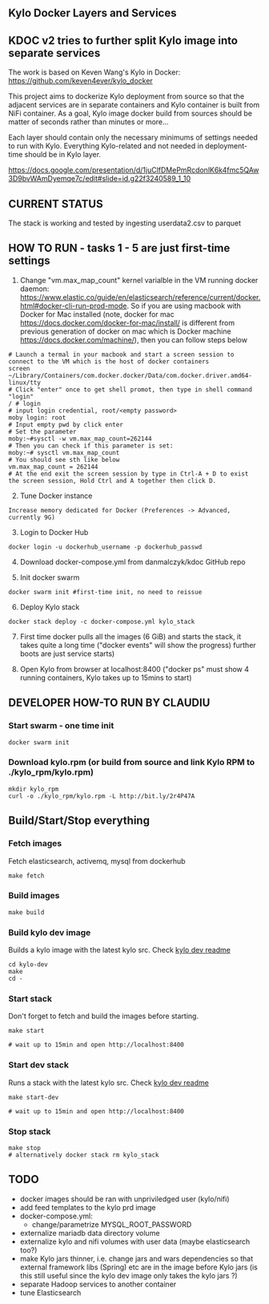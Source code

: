 ## Kylo Docker Layers and Services
## KDOC v2 tries to further split Kylo image into separate services

The work is based on Keven Wang's Kylo in Docker: https://github.com/keven4ever/kylo_docker

This project aims to dockerize Kylo deployment from source so that the adjacent
services are in separate containers and Kylo container is built from NiFi container.
As a goal, Kylo image docker build from sources should be matter of seconds rather than minutes or more...

Each layer should contain only the necessary minimums of settings needed to run with Kylo.
Everything Kylo-related and not needed in deployment-time should be in Kylo layer.

https://docs.google.com/presentation/d/1juClfDMePmRcdonlK6k4fmc5QAw3D9bvWAmDyemqe7c/edit#slide=id.g22f3240589_1_10
## CURRENT STATUS
The stack is working and tested by ingesting userdata2.csv to parquet

## HOW TO RUN - tasks 1 - 5 are just first-time settings
1. Change "vm.max_map_count" kernel varialble in the VM running docker daemon: https://www.elastic.co/guide/en/elasticsearch/reference/current/docker.html#docker-cli-run-prod-mode.
So if you are using macbook with Docker for Mac installed (note, docker for mac https://docs.docker.com/docker-for-mac/install/ is different from previous generation of docker on mac which is Docker machine https://docs.docker.com/machine/), then you can follow steps below
```
# Launch a termal in your macbook and start a screen session to connect to the VM which is the host of docker containers
screen ~/Library/Containers/com.docker.docker/Data/com.docker.driver.amd64-linux/tty
# Click "enter" once to get shell promot, then type in shell command "login"
/ # login
# input login credential, root/<empty password>
moby login: root
# Input empty pwd by click enter
# Set the parameter
moby:~#sysctl -w vm.max_map_count=262144
# Then you can check if this parameter is set:
moby:~# sysctl vm.max_map_count
# You should see sth like below
vm.max_map_count = 262144
# At the end exit the screen session by type in Ctrl-A + D to exist the screen session, Hold Ctrl and A together then click D.
```
2. Tune Docker instance
```
Increase memory dedicated for Docker (Preferences -> Advanced, currently 9G)
```
3. Login to Docker Hub
```
docker login -u dockerhub_username -p dockerhub_passwd
```
4. Download docker-compose.yml from danmalczyk/kdoc GitHub repo 
 
5. Init docker swarm
```
docker swarm init #first-time init, no need to reissue
```

6. Deploy Kylo stack
```
docker stack deploy -c docker-compose.yml kylo_stack
```

7. First time docker pulls all the images (6 GiB) and starts the stack,
    it takes quite a long time ("docker events" will show the progress)
    further boots are just service starts)

8. Open Kylo from browser at localhost:8400 ("docker ps" must show 4 running containers, Kylo takes up to 15mins to start)

## DEVELOPER HOW-TO RUN BY CLAUDIU
### Start swarm - one time init
```
docker swarm init
```

### Download kylo.rpm (or build from source and link Kylo RPM to ./kylo_rpm/kylo.rpm)
```
mkdir kylo_rpm
curl -o ./kylo_rpm/kylo.rpm -L http://bit.ly/2r4P47A
```

## Build/Start/Stop everything

### Fetch images
Fetch elasticsearch, activemq, mysql from dockerhub

```
make fetch
```

### Build images
```
make build
```

### Build kylo dev image
Builds a kylo image with the latest kylo src. Check [kylo dev readme](kylo-dev/README.md)

```
cd kylo-dev
make
cd -
```

### Start stack
Don't forget to fetch and build the images before starting.

```
make start

# wait up to 15min and open http://localhost:8400
```

### Start dev stack
Runs a stack with the latest kylo src. Check [kylo dev readme](kylo-dev/README.md)

```
make start-dev

# wait up to 15min and open http://localhost:8400
```

### Stop stack
```
make stop
# alternatively docker stack rm kylo_stack
```

## TODO
- docker images should be ran with unpriviledged user (kylo/nifi)
- add feed templates to the kylo prd image
- docker-compose.yml:
    - change/parametrize MYSQL_ROOT_PASSWORD
- externalize mariadb data directory volume
- externalize kylo and nifi volumes with user data (maybe elasticsearch too?)
- make Kylo jars thinner, i.e. change jars and wars dependencies so that external framework libs (Spring) etc are in the image before Kylo jars (is this still useful since the kylo dev image only takes the kylo jars ?)
- separate Hadoop services to another container
- tune Elasticsearch
